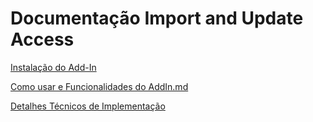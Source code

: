 # Documentação Import and Update Access

[Instalação do Add-In](doc_/Instalacao_do_AddIn.md)

[Como usar e Funcionalidades do AddIn.md](https://github.com/ViniPMartins/AddIn-Import-and_Update_Access/blob/main/doc_/Como_usar_e_Funcionalidades_do_AddIn.md)

[Detalhes Técnicos de Implementação](doc_\Detalhes_Tecnicos_de_Implementacao.md)
